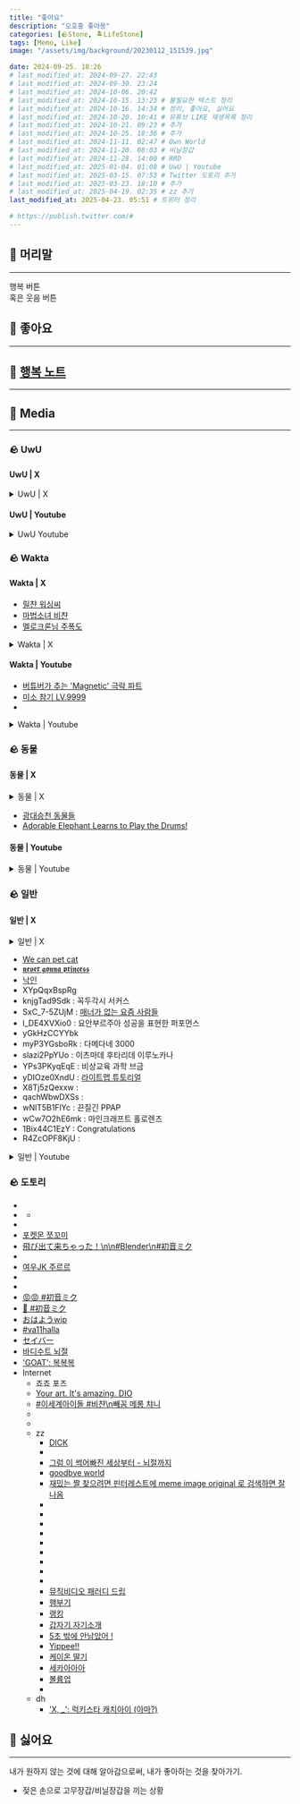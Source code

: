 ```yaml
---
title: "좋아요"
description: "오호홍 좋아용"
categories: [🪨Stone, 🏝️LifeStone]
tags: [Memo, Like]
image: "/assets/img/background/20230112_151539.jpg"

date: 2024-09-25. 18:26
# last_modified_at: 2024-09-27. 22:43
# last_modified_at: 2024-09-30. 23:24
# last_modified_at: 2024-10-06. 20:42
# last_modified_at: 2024-10-15. 13:23 # 불필요한 텍스트 정리
# last_modified_at: 2024-10-16. 14:34 # 정리, 좋아요, 싫어요
# last_modified_at: 2024-10-20. 10:41 # 유튜브 LIKE 재생목록 정리
# last_modified_at: 2024-10-21. 09:23 # 추가
# last_modified_at: 2024-10-25. 18:36 # 추가
# last_modified_at: 2024-11-11. 02:47 # Own World
# last_modified_at: 2024-11-20. 08:03 # 비닐장갑
# last_modified_at: 2024-11-28. 14:00 # RRD
# last_modified_at: 2025-01-04. 01:08 # UwU | Youtube
# last_modified_at: 2025-03-15. 07:53 # Twitter 도토리 추가
# last_modified_at: 2025-03-23. 18:10 # 추가
# last_modified_at: 2025-04-19. 02:35 # zz 추가
last_modified_at: 2025-04-23. 05:51 # 트위터 정리

# https://publish.twitter.com/#
---
```


## 🗿 머리말

---

행복 버튼  
혹은 웃음 버튼  

## 🗿 좋아요

---

## 🗿 [행복 노트](https://x.com/pitco_dew/status/1845465738641129535)

---

## 🗿 Media

---

### 🪨 UwU

#### UwU | X

<details>
	<summary>UwU | X</summary>

<blockquote class="twitter-tweet" data-media-max-width="720" data-lang="ko"><a href="https://twitter.com/lanxcer/status/1332376282907037696?ref_src=twsrc%5Etfw">Jill</a></blockquote> <script async src="https://platform.twitter.com/widgets.js" charset="utf-8"></script>

<blockquote class="twitter-tweet" data-media-max-width="720" data-lang="ko"><a href="https://twitter.com/rnna_7/status/1827960032601706539?ref_src=twsrc%5Etfw">Jill</a></blockquote> <script async src="https://platform.twitter.com/widgets.js" charset="utf-8"></script>

<blockquote class="twitter-tweet" data-media-max-width="720" data-lang="ko"><a href="https://twitter.com/esukevi/status/1840763036308509079?ref_src=twsrc%5Etfw">3D Pixel</a></blockquote> <script async src="https://platform.twitter.com/widgets.js" charset="utf-8"></script>

<blockquote class="twitter-tweet" data-media-max-width="720" data-lang="ko"><a href="https://twitter.com/tomatoketchup96/status/1842562690407133519?ref_src=twsrc%5Etfw">Jill</a></blockquote> <script async src="https://platform.twitter.com/widgets.js" charset="utf-8"></script>

<blockquote class="twitter-tweet" data-media-max-width="720" data-lang="ko"><a href="https://twitter.com/ourloxeisgrxxt/status/1844069882071232930?ref_src=twsrc%5Etfw">아피미쿠 4컷</a></blockquote> <script async src="https://platform.twitter.com/widgets.js" charset="utf-8"></script>

<blockquote class="twitter-tweet" data-media-max-width="720" data-lang="ko"><a href="https://twitter.com/TopGyaru/status/1791713728422920473?ref_src=twsrc%5Etfw">World if we</a></blockquote> <script async src="https://platform.twitter.com/widgets.js" charset="utf-8"></script>

<blockquote class="twitter-tweet" data-media-max-width="720" data-lang="ko"><a href="https://twitter.com/kindcow__/status/1823234476602016033?ref_src=twsrc%5Etfw">빙과</a></blockquote> <script async src="https://platform.twitter.com/widgets.js" charset="utf-8"></script>

<blockquote class="twitter-tweet" data-media-max-width="720" data-lang="ko"><a href="https://twitter.com/1v9GG_/status/1809297679781855562?ref_src=twsrc%5Etfw">미니미 소나/그웬</a></blockquote> <script async src="https://platform.twitter.com/widgets.js" charset="utf-8"></script>

<blockquote class="twitter-tweet" data-media-max-width="720" data-lang="ko"><a href="https://twitter.com/yomooog/status/1812734381817205016?ref_src=twsrc%5Etfw">네코마타</a></a></blockquote> <script async src="https://platform.twitter.com/widgets.js" charset="utf-8"></script>

<blockquote class="twitter-tweet" data-media-max-width="720" data-lang="ko"><a href="https://twitter.com/nn161_9/status/1782726116320432446?ref_src=twsrc%5Etfw">니콜</a></blockquote> <script async src="https://platform.twitter.com/widgets.js" charset="utf-8"></script>

<blockquote class="twitter-tweet" data-media-max-width="720" data-lang="ko"><a href="https://twitter.com/RumblyF/status/1777038426946076704?ref_src=twsrc%5Etfw">짧은 애니메이션 스케치</a></blockquote> <script async src="https://platform.twitter.com/widgets.js" charset="utf-8"></script>

<blockquote class="twitter-tweet" data-media-max-width="720" data-lang="ko"><a href="https://twitter.com/yuumagurenooto/status/1692171607798923580?ref_src=twsrc%5Etfw">？？？？</a></blockquote> <script async src="https://platform.twitter.com/widgets.js" charset="utf-8"></script>

<blockquote class="twitter-tweet" data-media-max-width="720" data-lang="ko"><a href="https://twitter.com/arisu_archive/status/1656220719116849152?ref_src=twsrc%5Etfw">블루아카이브</a></blockquote> <script async src="https://platform.twitter.com/widgets.js" charset="utf-8"></script>

<blockquote class="twitter-tweet" data-media-max-width="720" data-lang="ko"><a href="https://twitter.com/notephos/status/1845994480224047167?ref_src=twsrc%5Etfw">최애의 아이</a></blockquote> <script async src="https://platform.twitter.com/widgets.js" charset="utf-8"></script>

</details>

#### UwU | Youtube

<details>
	<summary>UwU Youtube</summary>

DJMAX RESPECT V Muse Dash DLC Trailer  
{% include embed/youtube.html id = "Ec-o7ADa0p8" %}
체인소맨 애니메이션 오프닝  
{% include embed/youtube.html id = "dFlDRhvM4L0" %}
GenshoYasuda  
{% include embed/youtube.html id = "rPRV0CIbitQ" %}
{% include embed/youtube.html id = "kHQCJDo_RzI" %}
{% include embed/youtube.html id = "UxHsGE0JCuw" %}
{% include embed/youtube.html id = "6aRD4Dc4jEM" %}
Uno  
{% include embed/youtube.html id = "T3bdwuYaTkk" %}
Huh?  
{% include embed/youtube.html id = "XbdPzCW-bnI" %}
ZZZ  
{% include embed/youtube.html id = "_xXIC96jXBQ" %}
{% include embed/youtube.html id = "hXxMoRT0dmo" %}
{% include embed/youtube.html id = "x9iege1KDck" %}
Digitalcircus  
{% include embed/youtube.html id = "eeh0lx9D6xA" %}
{% include embed/youtube.html id = "G23fRh_cMmk" %}
억꾸꾸가 아님을 신리쨩으로 증명  
{% include embed/youtube.html id = "lc-268zfKjw" %}
울려라! 유포니엄 - RYDEEN  
{% include embed/youtube.html id = "irLaxBQEruM" %}
판타지 수학대전 케이 624장  
{% include embed/youtube.html id = "3p37V-lTWkI" %}
{% include embed/youtube.html id = "nQktEm_JdNk" %}

</details>

### 🪨 Wakta

#### Wakta | X

- [릴챤 워싱씨](https://x.com/cocho224/status/1735709034085486894)
- [마법소녀 비챤](https://x.com/Nega_mannaz/status/1671896491047395329)
- [멜로크론님 주폭도](https://x.com/melochron/status/1670998635646177281)

<details>
	<summary>Wakta | X</summary>

<blockquote class="twitter-tweet" data-media-max-width="720" data-lang="ko"><a href="https://twitter.com/foxleaf610/status/1839518326520729975?ref_src=twsrc%5Etfw">으음!?</a></blockquote> <script async src="https://platform.twitter.com/widgets.js" charset="utf-8"></script>

<blockquote class="twitter-tweet" data-media-max-width="720" data-lang="ko"><a href="https://twitter.com/V1ichan/status/1841138251756941645?ref_src=twsrc%5Etfw">갓경</a></blockquote> <script async src="https://platform.twitter.com/widgets.js" charset="utf-8"></script>

<blockquote class="twitter-tweet" data-media-max-width="720" data-lang="ko"><a href="https://twitter.com/migyul22/status/1841737603210739767?ref_src=twsrc%5Etfw">보거형과 와꾸텽</a></blockquote> <script async src="https://platform.twitter.com/widgets.js" charset="utf-8"></script>

<blockquote class="twitter-tweet" data-media-max-width="720" data-lang="ko"><a href="https://twitter.com/iam_282/status/1746507042029015199?ref_src=twsrc%5Etfw">칵</a></blockquote> <script async src="https://platform.twitter.com/widgets.js" charset="utf-8"></script>

<blockquote class="twitter-tweet" data-media-max-width="720" data-lang="ko"><a href="https://twitter.com/buck_0610/status/1656699566127976449?ref_src=twsrc%5Etfw">고개 까딱임</a></blockquote> <script async src="https://platform.twitter.com/widgets.js" charset="utf-8"></script>

<blockquote class="twitter-tweet" data-media-max-width="720" data-lang="ko"><a href="https://twitter.com/Abchimy__/status/1834858069144355204?ref_src=twsrc%5Etfw">마리</a></blockquote> <script async src="https://platform.twitter.com/widgets.js" charset="utf-8"></script>

<blockquote class="twitter-tweet" data-media-max-width="720" data-lang="ko"><a href="https://twitter.com/ch5danforwakta/status/1807043324068643248?ref_src=twsrc%5Etfw">미미짱짱세용과 티파니</a></blockquote> <script async src="https://platform.twitter.com/widgets.js" charset="utf-8"></script>

<blockquote class="twitter-tweet" data-media-max-width="720" data-lang="ko"><a href="https://twitter.com/dyubu0902/status/1740350296336028136?ref_src=twsrc%5Etfw">너에게 닿기를 - 베드엔딩</a></blockquote> <script async src="https://platform.twitter.com/widgets.js" charset="utf-8"></script>

<blockquote class="twitter-tweet" data-media-max-width="720" data-lang="ko"><a href="https://twitter.com/Hzip_001/status/1735288649930133602?ref_src=twsrc%5Etfw">ㅔ</a></blockquote> <script async src="https://platform.twitter.com/widgets.js" charset="utf-8"></script>

<blockquote class="twitter-tweet" data-media-max-width="720" data-lang="ko"><a href="https://twitter.com/dyubu0902/status/1737761292939821071?ref_src=twsrc%5Etfw">이세페 르르땅</a></blockquote> <script async src="https://platform.twitter.com/widgets.js" charset="utf-8"></script>

<blockquote class="twitter-tweet" data-media-max-width="720" data-lang="ko"><a href="https://twitter.com/swnchann/status/1707345849750306970?ref_src=twsrc%5Etfw">앙탈 르르땅</a></blockquote> <script async src="https://platform.twitter.com/widgets.js" charset="utf-8"></script>

<blockquote class="twitter-tweet" data-media-max-width="720" data-lang="ko"><a href="https://twitter.com/mkmk01092/status/1693080163687231976?ref_src=twsrc%5Etfw">분홍 르르땅</a></blockquote> <script async src="https://platform.twitter.com/widgets.js" charset="utf-8"></script>

<blockquote class="twitter-tweet" data-media-max-width="720" data-lang="ko"><a href="https://twitter.com/drr7518/status/1688904846135676930?ref_src=twsrc%5Etfw">여우였어 르르땅</a></blockquote> <script async src="https://platform.twitter.com/widgets.js" charset="utf-8"></script>

<blockquote class="twitter-tweet" data-media-max-width="720" data-lang="ko"><a href="https://twitter.com/dd_epari/status/1685296944900632577?ref_src=twsrc%5Etfw">확대 르르땅</a></blockquote> <script async src="https://platform.twitter.com/widgets.js" charset="utf-8"></script>

<blockquote class="twitter-tweet" data-media-max-width="720" data-lang="ko"><a href="https://twitter.com/jr_rixve/status/1640255759303970817?ref_src=twsrc%5Etfw">앙 르르땅</a></blockquote> <script async src="https://platform.twitter.com/widgets.js" charset="utf-8"></script>

<blockquote class="twitter-tweet" data-media-max-width="720" data-lang="ko"><a href="https://twitter.com/WAK_aci/status/1610678723325628416?ref_src=twsrc%5Etfw">토끼 르르땅</a></blockquote> <script async src="https://platform.twitter.com/widgets.js" charset="utf-8"></script>

<blockquote class="twitter-tweet" data-media-max-width="720" data-lang="ko"><a href="https://twitter.com/Bobppa_owo/status/1798027418336366791?ref_src=twsrc%5Etfw"> 하품하는 토끼 르릇땅 </a></blockquote> <script async src="https://platform.twitter.com/widgets.js" charset="utf-8"></script>

<blockquote class="twitter-tweet" data-media-max-width="720" data-lang="ko"><a href="https://twitter.com/drr7518/status/1609320745074831361?ref_src=twsrc%5Etfw">드르륵 탁</a></blockquote> <script async src="https://platform.twitter.com/widgets.js" charset="utf-8"></script>

<blockquote class="twitter-tweet" data-media-max-width="720" data-lang="ko"><a href="https://twitter.com/lem_ming_/status/1604833431107833856?ref_src=twsrc%5Etfw">칭얼 르르땅</a></blockquote> <script async src="https://platform.twitter.com/widgets.js" charset="utf-8"></script>

<blockquote class="twitter-tweet" data-media-max-width="720" data-lang="ko"><a href="https://twitter.com/lem_ming_/status/1601158708641247232?ref_src=twsrc%5Etfw">쪽 콘르르</a></blockquote> <script async src="https://platform.twitter.com/widgets.js" charset="utf-8"></script>

<blockquote class="twitter-tweet" data-media-max-width="720" data-lang="ko"><a href="https://twitter.com/lem_ming_/status/1597575431754231809?ref_src=twsrc%5Etfw">냥냥펀치 르르땅</a></blockquote> <script async src="https://platform.twitter.com/widgets.js" charset="utf-8"></script>

<blockquote class="twitter-tweet" data-media-max-width="720" data-lang="ko"><a href="https://twitter.com/Nyong_wak/status/1529814456363995136?ref_src=twsrc%5Etfw">쾌녀 르르땅</a></blockquote> <script async src="https://platform.twitter.com/widgets.js" charset="utf-8"></script>

<blockquote class="twitter-tweet" data-media-max-width="720" data-lang="ko"><a href="https://twitter.com/canindaeyo/status/1673600024905928705?ref_src=twsrc%5Etfw">브이챤</a></blockquote> <script async src="https://platform.twitter.com/widgets.js" charset="utf-8"></script>

<blockquote class="twitter-tweet" data-media-max-width="720" data-lang="ko"><a href="https://twitter.com/plu_Vii_a/status/1596188612403818496?ref_src=twsrc%5Etfw">왕</a></blockquote> <script async src="https://platform.twitter.com/widgets.js" charset="utf-8"></script>

<blockquote class="twitter-tweet" data-media-max-width="720" data-lang="ko"><a href="https://twitter.com/seguZzangsegu/status/1692502799630971339?ref_src=twsrc%5Etfw">비상 볼빵빵</a></blockquote> <script async src="https://platform.twitter.com/widgets.js" charset="utf-8"></script>

<blockquote class="twitter-tweet" data-media-max-width="720" data-lang="ko"><a href="https://twitter.com/seguZzangsegu/status/1693276937626800335?ref_src=twsrc%5Etfw">홈파티</a></blockquote> <script async src="https://platform.twitter.com/widgets.js" charset="utf-8"></script>

<blockquote class="twitter-tweet" data-media-max-width="720" data-lang="ko"><a href="https://twitter.com/ff9910e/status/1723670261378257056?ref_src=twsrc%5Etfw">몸 꼬이는 르르땅</a></blockquote> <script async src="https://platform.twitter.com/widgets.js" charset="utf-8"></script>

<blockquote class="twitter-tweet" data-media-max-width="720" data-lang="ko"><a href="https://twitter.com/dd_epari/status/1725156673558392979?ref_src=twsrc%5Etfw">스시버거</a></blockquote> <script async src="https://platform.twitter.com/widgets.js" charset="utf-8"></script>

<blockquote class="twitter-tweet" data-media-max-width="720" data-lang="ko"><a href="https://twitter.com/dd_epari/status/1692872918467068135?ref_src=twsrc%5Etfw">참혹한 모습</a></blockquote> <script async src="https://platform.twitter.com/widgets.js" charset="utf-8"></script>

<blockquote class="twitter-tweet" data-media-max-width="720" data-lang="ko"><a href="https://twitter.com/sollog8__/status/1738187007720063082?ref_src=twsrc%5Etfw">카감</a></blockquote> <script async src="https://platform.twitter.com/widgets.js" charset="utf-8"></script>

<blockquote class="twitter-tweet" data-media-max-width="720" data-lang="ko"><a href="https://twitter.com/drr7518/status/1542861876358705153?ref_src=twsrc%5Etfw">고루시</a></blockquote> <script async src="https://platform.twitter.com/widgets.js" charset="utf-8"></script>

<blockquote class="twitter-tweet" data-media-max-width="720" data-lang="ko"><a href="https://twitter.com/i__ii_11/status/1707719338810360028?ref_src=twsrc%5Etfw">마법 숙녀</a></blockquote> <script async src="https://platform.twitter.com/widgets.js" charset="utf-8"></script>

</details>

#### Wakta | Youtube

- [버튜버가 추는 'Magnetic' 극락 파트](https://www.youtube.com/watch?v=_FOAijVo3_w)
- [미소 참기 LV.9999](https://www.youtube.com/watch?v=ajyEGw6hD_E)
- [](https://youtu.be/nunEtQM82fo?si=WVKRgHb8rSQdK8D2)

<details>
	<summary>Wakta | Youtube</summary>

주냥이 터미널 (맛보기)  
{% include embed/youtube.html id = "g46LBsmf2Gs" %}
주르르 매니저 갑질 논란 - 봉클립  
{% include embed/youtube.html id = "i5qY8gFoZls" %}
오카네 고세구  
{% include embed/youtube.html id = "ofA-OwBfMVM" %}
HONEYPIE  
{% include embed/youtube.html id = "uAqe7OoksNM" %}
귀여운 두들댄스!  
{% include embed/youtube.html id = "YAWjX5TTgOk" %}
베란다즈의 인사법  
{% include embed/youtube.html id = "3dAp1PHvO2k" %}
마츠다 세이코 - 푸른산호초 cover  
{% include embed/youtube.html id = "d2c9Q9HCGaQ" %}
갈 땐 가더라도 담배 한 대 정도는 괜찮잖아?  
{% include embed/youtube.html id = "PAmPrZHWwcY" %}
비챤님이랑 스근하게 맞담하기  
{% include embed/youtube.html id = "KiFfbTO1Kak" %}
이세돌 피코파크 합방  
{% include embed/youtube.html id = "hByavt7X52E" %}
또 시작이네  
{% include embed/youtube.html id = "wXeX8-N_kY0" %}
밖에서 자기도 모르게 내수 용어를 쓰는 메보즈  
{% include embed/youtube.html id = "mTe94pi2V44" %}
아이네식 경멸 표정  
{% include embed/youtube.html id = "MO0OA0Xg53Y" %}
목소리 갑자기 바뀌는 르르땅  
{% include embed/youtube.html id = "MN5CSuZQ-Co" %}
역대급 주랄  
{% include embed/youtube.html id = "0Wt9R4JwPMg" %}
닥쳐 사랑해  
{% include embed/youtube.html id = "YEHGfqquWqc" %}
흠르르  
{% include embed/youtube.html id = "koRKcVCpJc0" %}
모뇨모뇨모뇨모뇨  
{% include embed/youtube.html id = "QUjyCMBiiJU" %}
AI 번역 영상을 다시 AI로 번역한다면?  
{% include embed/youtube.html id = "FqUBfuhyKzQ" %}
주르르 차렷.  
{% include embed/youtube.html id = "rJHxnQQ2lb0" %}
지치고 힘들때 보세요  
{% include embed/youtube.html id = "jXN23Gqr5rQ" %}
자기 vs 안자기  
{% include embed/youtube.html id = "ckIZqOsKD1g" %}
비소가 더 바보인 이유  
{% include embed/youtube.html id = "eJhLBHFra-s" %}
나두 여자야  
{% include embed/youtube.html id = "-cyHxzblc44" %}
망냥냥의 사인은 B  
{% include embed/youtube.html id = "FsW0ezv2ckM" %}
앙 내꺼띠~  
{% include embed/youtube.html id = "ODGubRQsLI8" %}
그거 실례라구요!!!  
{% include embed/youtube.html id = "cl5Jp10yooE" %}
죽으면 캐릭터가 삭제되는 짱 어려운 게임 ㄷㄷ  
{% include embed/youtube.html id = "vAPbSOanY2U" %}
어딘가 이상한 And July MV  
{% include embed/youtube.html id = "lxZVngiJKvg" %}
이세돌 규정위반  
{% include embed/youtube.html id = "R7gyqUkYkso" %}
대박유행예감 호감송  
{% include embed/youtube.html id = "XD07S3xia8w" %}
미안 르르땅 근데 오늘 이쁘네  
{% include embed/youtube.html id = "gz9g0H2dooI" %}
멤버들과 2021 빼빼로데이 영상 같이보기  
{% include embed/youtube.html id = "H-TNUcNGBdo" %}
이세돌 풀더빙 미연시 1탄  
{% include embed/youtube.html id = "y6mnUx580yQ" %}
왁굳님 집  
{% include embed/youtube.html id = "H5_euoo7ekM" %}
주르르의 이세돌 데뷔 전 전생  
{% include embed/youtube.html id = "0ZT78C6N1oc" %}
르르 삐질게!  
{% include embed/youtube.html id = "K19LFTjQ6zY" %}
비챤의 결혼식  
{% include embed/youtube.html id = "K9_IP1Cgr54" %}
부동의 첫사랑 통기타 라이브  
{% include embed/youtube.html id = "R_KHMGpnXAc" %}
생일날 생축노래를 본인이 부르는 사람  
{% include embed/youtube.html id = "S6mfLrjQAbU" %}
가만있지 않을꼬야  
{% include embed/youtube.html id = "smU7MqFE_Ag" %}
뒤집힌 이네~  
{% include embed/youtube.html id = "ymdbOTccy5o" %}
절대 못때리는 위빙  
{% include embed/youtube.html id = "XzoQGAVFeVE" %}
고멤 2주년  
{% include embed/youtube.html id = "1-87BrfMnqg" %}
10초동안 갑분싸난 도네 리액션  
{% include embed/youtube.html id = "15Pq8u6mLzA" %}
르르방 최초 업적 달성 축하드립니다.  
{% include embed/youtube.html id = "d81xoQbyZnk" %}
'이기자'를 거꾸로 하면?  
{% include embed/youtube.html id = "4YmTmrBPEl4" %}
하쿠가 심은 나무 부수는 캘칼  
{% include embed/youtube.html id = "Sel8MhE7CXE" %}
아이돌의 살냄새  
{% include embed/youtube.html id = "mG7oTXjSJjI" %}
오빠 차 있어?  
{% include embed/youtube.html id = "70hu9IFj7n8" %}
환불이 두려운 당근네  
{% include embed/youtube.html id = "fTflAb2r63A" %}
채팅없어서 눈치 보는 버튜버  
{% include embed/youtube.html id = "Gg-QPa5n9gc" %}
둘기 뭐야!  
{% include embed/youtube.html id = "xKEdjJixWMU" %}
절대 사과 하지 않는 남편  
{% include embed/youtube.html id = "gK1gz5qeB7U" %}

</details>

### 🪨 동물

#### 동물 | X

<details>
	<summary>동물 | X</summary>

<blockquote class="twitter-tweet" data-media-max-width="720" data-lang="ko"><a href="https://twitter.com/PostsOfCats/status/1832676429219193163?ref_src=twsrc%5Etfw">앉는 검은 고양이</a></blockquote> <script async src="https://platform.twitter.com/widgets.js" charset="utf-8"></script>

<blockquote class="twitter-tweet" data-media-max-width="720" data-lang="ko"><a href="https://twitter.com/healing_storage/status/1817052216907432405?ref_src=twsrc%5Etfw">긴 막대기를 문 닥스훈트</a></blockquote> <script async src="https://platform.twitter.com/widgets.js" charset="utf-8"></script>

<blockquote class="twitter-tweet" data-media-max-width="720" data-lang="ko"><a href="https://twitter.com/healing_storage/status/1809560899189109154?ref_src=twsrc%5Etfw">들 뜬 시바</a></blockquote> <script async src="https://platform.twitter.com/widgets.js" charset="utf-8"></script>

<blockquote class="twitter-tweet" data-media-max-width="720" data-lang="ko"><a href="https://twitter.com/healing_storage/status/1808058526633472184?ref_src=twsrc%5Etfw">3단 고양이</a></blockquote> <script async src="https://platform.twitter.com/widgets.js" charset="utf-8"></script>

<blockquote class="twitter-tweet" data-media-max-width="720" data-lang="ko"><a href="https://twitter.com/healing_storage/status/1807071434189258959?ref_src=twsrc%5Etfw">하얀 족제비</a></blockquote> <script async src="https://platform.twitter.com/widgets.js" charset="utf-8"></script>

<blockquote class="twitter-tweet" data-media-max-width="720" data-lang="ko"><a href="https://twitter.com/healing_storage/status/1835637176522142096?ref_src=twsrc%5Etfw">베개를 문 고양이</a></blockquote> <script async src="https://platform.twitter.com/widgets.js" charset="utf-8"></script>

<blockquote class="twitter-tweet" data-media-max-width="720" data-lang="ko"><a href="https://twitter.com/shouldhaveanima/status/1690287463951118336?ref_src=twsrc%5Etfw">아기 문어</a></blockquote> <script async src="https://platform.twitter.com/widgets.js" charset="utf-8"></script>

<blockquote class="twitter-tweet" data-media-max-width="720" data-lang="ko"><a href="https://twitter.com/healing_storage/status/1637682747803324416?ref_src=twsrc%5Etfw">웰시코기</a></blockquote> <script async src="https://platform.twitter.com/widgets.js" charset="utf-8"></script>

</details>

- [광대승천 동물들](https://www.youtube.com/watch?v=6GtBMQ_JaXg)
- [Adorable Elephant Learns to Play the Drums!](https://www.youtube.com/watch?v=TMg0hDCm31k)

#### 동물 | Youtube

<details>
	<summary>동물 | Youtube</summary>

wawa  
{% include embed/youtube.html id = "N_s_ZTeiXxE" %}
도시공원에 작은 물그릇 하나 갖다두면 생기는 일  
{% include embed/youtube.html id = "GDDDYmS2SMM" %}
이집트 다합에서 밥을 먹으면?  
{% include embed/youtube.html id = "-Z_hFj4S9Q8" %}

</details>

### 🪨 일반

#### 일반 | X

<details>
	<summary>일반 | X</summary>

<blockquote class="twitter-tweet" data-media-max-width="720" data-lang="ko"><a href="https://twitter.com/maburuiz/status/1832761200326689230?ref_src=twsrc%5Etfw">Michael, what's wrong?</a></blockquote> <script async src="https://platform.twitter.com/widgets.js" charset="utf-8"></script>

<blockquote class="twitter-tweet" data-media-max-width="720" data-lang="ko"><a href="https://twitter.com/Hanguny/status/1541239177328463872?ref_src=twsrc%5Etfw">하루 우라라</a></blockquote> <script async src="https://platform.twitter.com/widgets.js" charset="utf-8"></script>

<blockquote class="twitter-tweet" data-media-max-width="720" data-lang="ko"><a href="https://twitter.com/tyomateee/status/1654796088979886080?ref_src=twsrc%5Etfw">두부까는 호시노 겐</a></blockquote> <script async src="https://platform.twitter.com/widgets.js" charset="utf-8"></script>

<blockquote class="twitter-tweet" data-media-max-width="720" data-lang="ko"><a href="https://twitter.com/TheFigen_/status/1815166372693070245?ref_src=twsrc%5Etfw">축구 테이블</a></blockquote> <script async src="https://platform.twitter.com/widgets.js" charset="utf-8"></script>

<blockquote class="twitter-tweet" data-media-max-width="720" data-lang="ko"><a href="https://twitter.com/_MisterMiles_/status/1804089382556545120?ref_src=twsrc%5Etfw">닌텐도</a></blockquote> <script async src="https://platform.twitter.com/widgets.js" charset="utf-8"></script>

<blockquote class="twitter-tweet" data-media-max-width="720" data-lang="ko"><a href="https://twitter.com/GameboyJuntaro/status/1656345846936670208?ref_src=twsrc%5Etfw">VA-11 HALL-A GameBoy</a></blockquote> <script async src="https://platform.twitter.com/widgets.js" charset="utf-8"></script>

</details>

- [We can pet cat](https://www.youtube.com/watch?v=3m5a7pVqLNc)
- [𝖓𝖊𝖛𝖊𝖗 𝖌𝖔𝖓𝖓𝖆 𝖕𝖗𝖎𝖓𝖈𝖊𝖘𝖘](https://www.youtube.com/watch?v=MYpZYPI-cYI)
- [낙인](https://www.youtube.com/watch?v=dJxyL8R5dBs)
- XYpQqxBspRg
- knjgTad9Sdk : 꼭두각시 서커스
- SxC_7-5ZUjM : [매너가 없는 요즘 사람들](https://www.fmkorea.com/6794331213)
- l_DE4XVXio0 : 요안부르주아 성공을 표현한 퍼포먼스
- yGkHzCCYYbk
- myP3YGsboRk : 다메다네 3000
- slazi2PpYUo : 이츠마데 후타리데 이루노카나
- YPs3PKyqEqE : 비상교육 과학 브금
- yDIOze0XndU : [라이트맵 튜토리얼](https://discussions.unity.com/t/bakery-gpu-lightmapper-v1-96-rtpreview-released/704890/5470?page=274)
- X8Tj5zQexxw :
- qachWbwDXSs :
- wNlT5B1FlYc : 끈질긴 PPAP
- wCw7O2hE6mk : 마인크래프트 홀로렌즈
- 1Bix44C1EzY : Congratulations
- R4ZcOPF8KjU :

<details>
	<summary>일반 | Youtube</summary>

당신의 사랑해는 어디?  
{% include embed/youtube.html id = "-fyXK3SJ8Bc" %}
띵곡 인트로 만드는 방법  
{% include embed/youtube.html id = "X5g3bFklufE" %}
힘들게 산을 오른 진짜 이유  
{% include embed/youtube.html id = "RakrY_mQDCY" %}
스토리 컷씬 스킵하면 안되는 이유  
{% include embed/youtube.html id = "FIbEtvsOKhE" %}
어~때~?  
{% include embed/youtube.html id = "VhJh_4awSG4" %}
양말 한 짝이 불러온 물벼락  
{% include embed/youtube.html id = "WbrJ-DencBg" %}
maplestory explorer animation  
{% include embed/youtube.html id = "MzQfFbBWoYU" %}
Macarena  
{% include embed/youtube.html id = "8wrugP1hlbY" %}
무한 진정제 복용  
{% include embed/youtube.html id = "Szzso9rnDXs" %}
끝나지 않는 뭉탱이 챌린지  
{% include embed/youtube.html id = "6M5HIsCfONo" %}
킥보드가 뭐?  
{% include embed/youtube.html id = "Roi6DkIKDAo" %}
흔한 성우지망생 버튜버의 병맛 더빙  
{% include embed/youtube.html id = "gI8RIHbF-Uc" %}
오마이굿니스  
{% include embed/youtube.html id = "QD4HpVtMmL8" %}
메타톤전  
{% include embed/youtube.html id = "MzKV8LYHUxk" %}
위잉위잉  
{% include embed/youtube.html id = "YHUnebgpMT8" %}
I Wanna Be Your Ghost  
{% include embed/youtube.html id = "xQ5NBeq4TfE" %}
Hog Rider  
{% include embed/youtube.html id = "_Gh2x9uQ6mQ" %}
아케인 다큐  
{% include embed/youtube.html id = "Mz4-38d3-AE" %}
The Girl from Ipanema  
{% include embed/youtube.html id = "xZJbbrlw00k" %}
95세 재즈 가수의 노래 실력  
{% include embed/youtube.html id = "WzK97Y1aJ_w" %}
침투부 웃음 참기 10단계  
{% include embed/youtube.html id = "GiZ5N6nwX7M" %}
Shared Piano  
{% include embed/youtube.html id = "GsK4-Ud9cck" %}
왁과같이  
{% include embed/youtube.html id = "2oOrmRHFkSQ" %}
주르르 vs 우왁굳 아저씨 - 애니메이션  
{% include embed/youtube.html id = "Cw1DPb9Y0fk" %}
[스플래툰 애니메이션] 길변의 피크닉  
{% include embed/youtube.html id = "XKJDGHPa4Nw" %}
【スクランブル交差点再現ジオラマ】総集編 1年以上の制作過程を30分に凝縮【DIY】Making a Diorama of the Shibuya Crossing in Tokyo  
{% include embed/youtube.html id = "5J8LgG45c2Q" %}
How to play jazz in a minute  
{% include embed/youtube.html id = "nB1xt78S7m0" %}
【ライブ】シル・ヴ・プレジデント／P丸様。「Peace Parade!!」 in 両国国技館！【#ぴーぱれ】  
{% include embed/youtube.html id = "cB_jVZo4kdM" %}
シロナ戦  
{% include embed/youtube.html id = "M1fff78KUV4" %}
i didn't expect this  
{% include embed/youtube.html id = "b9x-4JxSxjQ" %}
우왁굳이 말하는 해루석연대기  
{% include embed/youtube.html id = "YE3hwD0nQsg" %}
태민아 괜찮아???  
{% include embed/youtube.html id = "E4EPBxdi--E" %}
안테나 이슈  
{% include embed/youtube.html id = "c-mvQ4y3slw" %}
向天再借五百年  
{% include embed/youtube.html id = "WBjKV3_lfZI" %}
어떠냐 긴장되냐 #Shorts  
{% include embed/youtube.html id = "T5PKqYyzMJI" %}
When the teacher can’t get the movie to load and the kid who knows computers shows up  
{% include embed/youtube.html id = "gPlZNI9bjCA" %}
When you only know 2 notes but you want to play jazz  
{% include embed/youtube.html id = "2HJP7Qz1a-Q" %}
다음 중 한 사람을 꼭 죽여야 한다면 당신은 누구를 죽이시겠습니까? - VR챗 상황극  
{% include embed/youtube.html id = "oRPtvy897Ic" %}
Interactive Fractal Zoom - Intro: Fractal Selection  
{% include embed/youtube.html id = "oxoFFOZ27PI" %}
DIGITAL LANGUAGE  
{% include embed/youtube.html id = "dxiE9OqJ2Sc" %}
내 편이 필요할 때 (song by 카더가든)  
{% include embed/youtube.html id = "Ce_b9pqi670" %}
[KR] Google Play l Indie Games Festival 2021  
{% include embed/youtube.html id = "Okjn4bEDtDI" %}
공부 의지 올려주는 영상 - 니시무라 호노카  
{% include embed/youtube.html id = "8vBIPldIQ6Q" %}
가장 복잡한 잠금 패턴을 찾아보자  
{% include embed/youtube.html id = "PKjbBQ0PBCQ" %}
[Pokemon] before evolution after evolution  
{% include embed/youtube.html id = "Fd4y9mpP9zM" %}
A music visualizer world named LOST IT! : VRCHAT  
{% include embed/youtube.html id = "5xfGn4OQhkg" %}
I am Steal Alive  
{% include embed/youtube.html id = "AUpX0b4913I" %}
완소 퍼펙트 반장 - 입술 OK 헤어 스타일 OK 교복 OK!  
{% include embed/youtube.html id = "hkqBzqV5Yro" %}
287 | Dune  
{% include embed/youtube.html id = "1VHT2Sp_KQU" %}
사과드립니다  
{% include embed/youtube.html id = "nRi8Zt46-H0" %}
D4DJ Opening Rap Loop. (Kyoko and Saki)  
{% include embed/youtube.html id = "9Oxu-6yKj_8" %}
Bad apple but its discord messages  
{% include embed/youtube.html id = "PLP9c0Z4Q3Y" %}
Animating "Rap Dog" LIVE  
{% include embed/youtube.html id = "S5gwVVleGWU" %}
원신 | 감우 캐릭터 PV-「리월항의 하룻밤」  
{% include embed/youtube.html id = "P_ndbBYvpiQ" %}
Every sound is SINE  
{% include embed/youtube.html id = "UrBZsUBibtk" %}
1시간동안 도윤이 부르는 영상 (요청)  
{% include embed/youtube.html id = "_q8ltCNRuj0" %}
JOOOOOOOOOOOOOOOOOOOOOOOOOOOOOOOOOOOOOOOOOOOOOOOOOOOOOOOOOOOOOOOOOOOOOOOOOOOOOOOOOOOOOOOOOOOOOOOOOoj  
{% include embed/youtube.html id = "Qkfyr-UpUp0" %}
The Dreamyard (Unused Basement/B2F)*EXTENDED*[Pokémon: Black & White]  
{% include embed/youtube.html id = "b7QEgFwpzU0" %}
마! 이게 사이버펑크다!  
{% include embed/youtube.html id = "YIMRxZVqI8Q" %}
현재까지도 완벽히 설명이 안 되는 화학반응 (절대 따라하지 마세요)  
{% include embed/youtube.html id = "a59WaLwRYGY" %}
infinite meme [flipaclip]  
{% include embed/youtube.html id = "67YiwpLUqG4" %}
21살! 주먹맨(니쥬잇사이! 코부시데)  
{% include embed/youtube.html id = "plE0Tak-ms4" %}
Let’s BUILD a COMPUTER in CONWAY's GAME of LIFE ⠠⠵  
{% include embed/youtube.html id = "Kk2MH9O4pXY" %}
EP9: 여름엔 치마가 최고야~  
{% include embed/youtube.html id = "sppVENnFmmI" %}
Mum Fools Kids With Hatching Egg Prank  
{% include embed/youtube.html id = "bxNvOcyz4MI" %}
정다면체는 사실 48종류 있음  
{% include embed/youtube.html id = "_hjRvZYkAgA" %}
[케인] 알까기 고인물의 사기 200706  
{% include embed/youtube.html id = "fp-MxhQFjPE" %}
american woodcock dance 미국멧도요  
{% include embed/youtube.html id = "VsB-EQx-NDE" %}
📺Drive to 1980 Love  
{% include embed/youtube.html id = "BpHJ13rMVr8" %}
556 또우 액기스 모음  
{% include embed/youtube.html id = "OyQw3XJFB3Y" %}
예측할 수 없는 난제라 불리는 물리학 실험.. 충격적인 삼중 진자운동  
{% include embed/youtube.html id = "W_oDaNr53PQ" %}
요루시카 - 사상범 ( OFFICIAL VIDEO )  
{% include embed/youtube.html id = "ENcnYh79dUY" %}
Dr. PolPol  
{% include embed/youtube.html id = "w4P5rWFx9LA" %}
シロナ戦  
{% include embed/youtube.html id = "afc53yDtc64" %}
Power tower fractal zoom II  
{% include embed/youtube.html id = "aN6lpqwHddw" %}
2021 BMW 5 Series - Official Trailer  
{% include embed/youtube.html id = "cy3Gxr92_Dg" %}
We're Finally Landing (10 Hour Version)  
{% include embed/youtube.html id = "nK0K5OKx7-Y" %}
[영상 연출] 관객의 시선을 이끌기 위한 6가지 필수 구도.  
{% include embed/youtube.html id = "6PvPFdrk6Cg" %}
역대급 비명ㅋㅋㅋㅋ 다이아 풀인첸 입고 용암바다에 빠졌다! 과연 그들의 운명은? - 엔더드래곤을 잡는 그날까지 5화 (엔잡그5화) / 마인크래프트  
{% include embed/youtube.html id = "3cKdVLGQCK0" %}
PV [사랑, 기억하고 있습니까] (MIRROR Ver.) 愛・おぼえていますか 초시공요새 마크로스  
{% include embed/youtube.html id = "4AOONH3xTMQ" %}
오예 ~! 처음으로 펜타킬 했습니다!!! - 우왁굳의 리그오브레전드 하이라이트 아펠리오스  
{% include embed/youtube.html id = "FmHrrLFnTEg" %}
강철의 망령 - League Edit  
{% include embed/youtube.html id = "9Fh4ABZfPEU" %}
How JoJo Fans Say Goodbye to 2019  
{% include embed/youtube.html id = "DXxZkvnDZ-c" %}
DJMAX RESPECT V Title Screen / Menu Music Theme (Finger Starz) [STEAM / PC]  
{% include embed/youtube.html id = "amtQNK5oDf4" %}
12 Super Satisfying Sounds in Minecraft [ASMR]  
{% include embed/youtube.html id = "4sgVYptyDb0" %}
This Minecraft video will comfort you.  
{% include embed/youtube.html id = "mJlean5tALg" %}
해리포터OST에 숨겨진 소름돋는 비밀  
{% include embed/youtube.html id = "R3rdGwiJP2U" %}
【ガレキ】艦これ-鹿島のフィギュアを作る/KanColle-Kashima Garage kit figure assembling and painting.  
{% include embed/youtube.html id = "8l_8RLeBWZY" %}
「OC」Love you meme / Original meme  
{% include embed/youtube.html id = "gT6LBrAK_S8" %}
Dubai Magnum - at Emirates Mall  
{% include embed/youtube.html id = "66mTbvF2Ang" %}
Giorno's Power Move  
{% include embed/youtube.html id = "X2Wnx1pdfvs" %}
This video will give you anxiety  
{% include embed/youtube.html id = "Fkbplf44dvY" %}
지구의 눈?? 우주에서 바라본 '사하라의 눈' (내레이션: 베어 그릴스)  
{% include embed/youtube.html id = "ncvIC5kqZXI" %}
Shantae and the Seven Sirens - Opening Animation [HD 1080P]  
{% include embed/youtube.html id = "qCGlYlY6e_w" %}
흰 종이를 보면 막막할 때  
{% include embed/youtube.html id = "J9s34-LGsB4" %}
고대의 미스터리, 새로 발견된 나스카 지상화  
{% include embed/youtube.html id = "LnQiBtq3kLs" %}
SGT Frog / Keroro Gunsou OST: CD 1  
{% include embed/youtube.html id = "NXikEdJY28w" %}
SGT Frog / Keroro Gunsou OST: CD 2  
{% include embed/youtube.html id = "xVQY9nMtISY" %}
SHOWDOWN - League Edit  
{% include embed/youtube.html id = "cShyvm26MsY" %}
Yakuza - 馬鹿みたい Baka Mitai - Off Vocal Karaoke  
{% include embed/youtube.html id = "AP51Tny7y_g" %}
"O Kawaii Koto" - Kaguya-sama  
{% include embed/youtube.html id = "9-TA73BBJlM" %}
Kitbull | Pixar SparkShorts  
{% include embed/youtube.html id = "AZS5cgybKcI" %}
あいさつ  
{% include embed/youtube.html id = "mwvdZQc68nc" %}
Incoming Call From Sans  
{% include embed/youtube.html id = "Ltwc9FVlnng" %}
단죠송 ①  
{% include embed/youtube.html id = "m5gvpYtnYFA" %}
UDEMY IS AWFUL  
{% include embed/youtube.html id = "g_ZIqxg_za4" %}
인터스텔라의 음악이 그렇게 소름끼치는 이유  
{% include embed/youtube.html id = "mWPenJNSPso" %}
Two Vortex Rings Colliding in SLOW MOTION - Smarter Every Day 195  
{% include embed/youtube.html id = "EVbdbVhzcM4" %}
"HOOD NARUTO" pt.3 (full video) naruto vs sasuke  
{% include embed/youtube.html id = "QhBnZ6NPOY0" %}
[우왁굳] 09왁굳이 부르는 포켓몬스터♬  
{% include embed/youtube.html id = "2X7XsyFaEFo" %}
팬게임인데 퀄리티 실화냐? 스팀에 팔아도 되겠네 - 왁좌의 게임  
{% include embed/youtube.html id = "aXMDymRcIrg" %}
마법사와 왕님(2017) - 청강 애니메이션 2017 2학년 2학기 과제물  
{% include embed/youtube.html id = "lPkmD4smqWY" %}
"초속5센티미터" 우리말 더빙판 메인예고편 공개!  
{% include embed/youtube.html id = "dLn7N6Dyxbo" %}
[왁굳] Just Watch It! (걍 쳐보세요) #short  
{% include embed/youtube.html id = "pir8yPNB0Po" %}
STRANDBEEST EVOLUTION 2017  
{% include embed/youtube.html id = "LewVEF2B_pM" %}
당신을 짝사랑하던 그때 그 시절, 소심한 여학생 RP ∥ Korean Girlfriend Asmr  
{% include embed/youtube.html id = "EbhvE9T16as" %}
한국어 ASMR ∥ 당신을 짝사랑하던 그때 그시절, 소심한 여학생 두번째 RP ∥ Korean Girlfriend Asmr ∥ Roleplaying  
{% include embed/youtube.html id = "nB2mphC5nHs" %}
당신을 짝사랑하던 그때 그시절, 소심한 여학생 세번째 RP  
{% include embed/youtube.html id = "J2JOE13Gc9s" %}
비공식 우왁굳방송 오프닝 (얏타)  
{% include embed/youtube.html id = "K7V1lQr0YzU" %}
Free hentai  
{% include embed/youtube.html id = "keJZyDPj5yE" %}
Math Professor Fixes Projector Screen (April Fools Prank)  
{% include embed/youtube.html id = "Z9NQatne0xg" %}
인어공주 제작 과정 / Mermaid production process  
{% include embed/youtube.html id = "J8-P8NbffQ0" %}
베이퍼웨이브(Vaporwave)란 무엇인가? [자막]  
{% include embed/youtube.html id = "f088uiBYcF4" %}
How to use FL Studio (Like a Pro)  
{% include embed/youtube.html id = "mOQwEnutj9A" %}
PLUTONIUM - Circus!  
{% include embed/youtube.html id = "LbSeT7uFAhw" %}
Turing machine  
{% include embed/youtube.html id = "ivPv_kaYuwk" %}
《VOEZ》OP Animation  
{% include embed/youtube.html id = "WqV_ABRMsz0" %}
Online Kisses  
{% include embed/youtube.html id = "v0JzU_v_aPA" %}
MEGABURN 메가번(2016년작) -한국애니고 15기 학생작  
{% include embed/youtube.html id = "Ng5IVDCWqdA" %}
【ゆめにっき】パドルポニっ子シアター  
{% include embed/youtube.html id = "UNhphyF74sA" %}
Projectile Dysfunction  
{% include embed/youtube.html id = "1BucQMmQcBg" %}
Give me a drink, bartender  
{% include embed/youtube.html id = "T28LyXf8MlU" %}
孔明の罠 - Kaizo Trap  
{% include embed/youtube.html id = "lIES3ii-IOg" %}
꿈 꾸는 다락방 Dreaming Attic [Speedpaint]  
{% include embed/youtube.html id = "JxhPxVGQD1U" %}
Windows 10 Hero Desktop Image - Behind the Scenes  
{% include embed/youtube.html id = "ewmXizBqjl0" %}
Mouse  
{% include embed/youtube.html id = "dap5lEuS5uM" %}
임도혁 길거리 즉석 공연 stevie wonder isn't she lovely  
{% include embed/youtube.html id = "PZyoTmMMVM4" %}
졸라맨 대통령으로 키우기 (2007)  
{% include embed/youtube.html id = "KSCKL0qSE5Y" %}
World's Simplest Electric Train  
{% include embed/youtube.html id = "J9b0J29OzAU" %}
Jamal Says "Every 60 Seconds In Africa, A Minute Passes".  
{% include embed/youtube.html id = "7Zm1hPbmzPw" %}
TVアニメ『未確認で進行形』 「ぜんたい的にセンセーション」 　　MUSIC VIDEO（半分くらいの尺で歌詞付のVer.）  
{% include embed/youtube.html id = "TSbSzrLffew" %}
[MMD] 미쿠미쿠하게 해줄게♪  
{% include embed/youtube.html id = "veZ9-V5p71A" %}
Things That Faker Does: Win Impossible Fight  
{% include embed/youtube.html id = "o8vGaC4OZIs" %}
Ames Window  
{% include embed/youtube.html id = "0KrpZMNEDOY" %}
A Boy And His Atom: The World's Smallest Movie  
{% include embed/youtube.html id = "oSCX78-8-q0" %}
Custom Namiki Falcon, Part 2  
{% include embed/youtube.html id = "XMolEvB5EqA" %}
Drawn with Me: I Love You  
{% include embed/youtube.html id = "uWKUT19LK00" %}
Out of Reach (work-in-progress)  
{% include embed/youtube.html id = "31hCygxouBg" %}
To The Moon Soundtrack - Full Album  
{% include embed/youtube.html id = "Snl67XsI6Is" %}
∞ L I F E  
{% include embed/youtube.html id = "D6aP9S9rEQk" %}
Outside In  
{% include embed/youtube.html id = "wO61D9x6lNY" %}
Double Dream Feet  
{% include embed/youtube.html id = "5L1tr0PIx20" %}
二人で☆ゲッダン☆.wmv  
{% include embed/youtube.html id = "t_H2uQ7BBIA" %}
HEY! LISTEN!  
{% include embed/youtube.html id = "C1Q8jJJ83lI" %}
Super Mario Ping Pong  
{% include embed/youtube.html id = "sMKoNBRZM1M" %}
Korean Grape song?!  
{% include embed/youtube.html id = "SUhK4ZPh8Ek" %}
Draw with Me  
{% include embed/youtube.html id = "DRkgH7Uu-hA" %}
미니게임천국 SPH-V6900 플레이영상  
{% include embed/youtube.html id = "_DEKY92pFsk" %}
Musical Tesla coils and Faraday suit - Imperial March
{% include embed/youtube.html id = "pJqoRaphiEk" %}
WOMBO COMBO!!!!  
{% include embed/youtube.html id = "pD_imYhNoQ4" %}

</details>

### 🪨 도토리

- [](https://x.com/undefined/status/1859908442569462069)
- [](https://x.com/undefined/status/1860661146648559624)
  - [](https://x.com/undefined/status/1860668252491542687)
- [](https://x.com/undefined/status/1860637395538088391)
- [포켓몬 쪼꼬미](https://x.com/haveneuh2/status/1870385307390009727)
- [飛び出て来ちゃった！\n\n#Blender\n#初音ミク](https://x.com/mikenekopunch23/status/1870473561582010375)
- [](https://x.com/undefined/status/1754603539312369805)
- [여우JK 주르르](https://x.com/melochron/status/1881888018556240228)
- [](https://x.com/undefined/status/1882423994433114505)
- [](https://x.com/undefined/status/1882433544800374814)
- [😡😡 #初音ミク](https://x.com/uranium10_uran/status/1888236768513909075)
- [🫢 #初音ミク](https://x.com/uranium10_uran/status/1889608484682944967)
- [おはようwip](https://x.com/nino_ryk/status/1898178791136281032)
- [#va11halla](https://x.com/rnna_7/status/1900320235938328809)
- [セイバー](https://x.com/2zoma_/status/1806652739214365171)
- [바디수트 뇌절](https://x.com/melochron/status/1857669996119269413)
- ['GOAT': 복복복](https://x.com/goatdraw/status/1914020466077110645)
- Internet
  - 죠죠 포즈
  - [Your art. It's amazing. DIO](https://x.com/cha0ticcroww/status/1860372092652568892)
  - [#이세계아이돌 #비챤\n빼꼼 메롱 챠니](https://x.com/ivl0107/status/1860537934199554473)
  - [](https://x.com/TheFabraxxx/status/1881147895145218075)
  - [](https://x.com/undefined/status/1881231632927170844)
  - zz
    - [DICK](https://x.com/undefined/status/1850050472931098870)
    - [](https://x.com/coksidraws/status/1861452950075244667)
    - [그럼 이 썩어빠진 세상부터 - 뇌절까지](https://x.com/undefined/status/1879810285164499236)
    - [goodbye world](https://x.com/dinosaurs1969/status/1894477541521404154)
    - [재밌는 짤 찾으려면 핀터레스트에 meme image original 로 검색하면 잘나옴](https://x.com/mango0928/status/1770393179797471465)
    - [](https://x.com/shitpost_2077/status/1896251658213970130)
    - [](https://twitter.com/mischiefanimals/status/1624094025547493381?s=20)
    - [](https://twitter.com/mischiefanimals/status/1634992387947896832?s=20)
    - [](https://twitter.com/mischiefanimals/status/1642199905534980100?s=20)
    - [](https://twitter.com/mischiefanimals/status/1627686200096980994?s=20)
    - [](https://twitter.com/mischiefanimals/status/1637202361260167169?s=20)
    - [](https://twitter.com/memesbreakcore/status/1554691889307291648?s=20)
    - [](https://twitter.com/memesbreakcore/status/1632520920932704256?s=20)
    - [](https://twitter.com/NoContextHumans/status/1656723211587813395?s=20)
    - [뮤직비디오 패러디 드립](https://youtu.be/gcN9lyJBX9w?si=qdY-VQyRrfKZG2v0)
    - [햄부기](https://youtu.be/fxo4JW5U88U?si=_geUxIaxRaLzrEiu)
    - [랭킹](https://youtu.be/bZvnvk_I5BM?si=__0z_GPyTV6gKiM8)
    - [갑자기 자기소개](https://youtu.be/SAE1g1jT-vQ?si=V9UdCUBnesfvTPSg)
    - [5초 밖에 안남았어 !](https://youtu.be/xVrwaCd9ZqM?si=sl6VWh4j305hXHL2)
    - [Yippee!!](https://youtu.be/ikbxj_8e1Oc?si=eGq3TdRUahqNvGk0)
    - [케이온 딸기](https://youtu.be/uLGi_Jg_HrU?si=Ckjg756EYpuGXl5s)
    - [세카아아아](https://youtu.be/7ZbM7gfY7YU?si=66ow7pCNRjTqKU1b)
    - [볼륨업](https://youtu.be/fGGDXrzjnlM?si=DNQ2fB1G_ZEuDWip)
    - [](https://x.com/shitpost_2077/status/1913525480445427969)
  - dh
    - ['X, _': 럭키스타 캐치아이 (아마?)](https://x.com/quiet_here/status/1912901470170591474)

## 🗿 싫어요

---

내가 원하지 않는 것에 대해 알아감으로써, 내가 좋아하는 것을 찾아가기.  

- 젖은 손으로 고무장갑/비닐장갑을 끼는 상황
